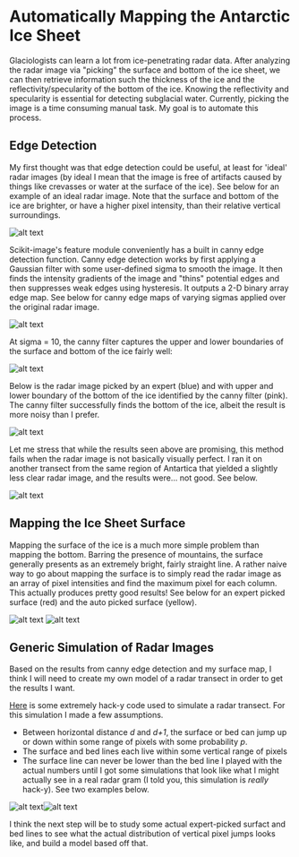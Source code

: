 # Automatically Mapping the Antarctic Ice Sheet

Glaciologists can learn a lot from ice-penetrating radar data. After analyzing the radar image via "picking" the surface and bottom of the ice sheet, we can then retrieve information such the thickness of the ice and the reflectivity/specularity of the bottom of the ice. Knowing the reflectivity and specularity is essential for detecting subglacial water. Currently, picking the image is a time consuming manual task. My goal is to automate this process. 


## Edge Detection

My first thought was that edge detection could be useful, at least for 'ideal' radar images (by ideal I mean that the image is free of artifacts caused by things like crevasses or water at the surface of the ice). See below for an example of an ideal radar image. Note that the surface and bottom of the ice are brighter, or have a higher pixel intensity, than their relative vertical surroundings.

![alt text](https://github.com/AlyssaYelle/auto-piking/blob/master/imgproc/example_imgs/example_bedunpicked.png "Example of an ideal ice-penetrating radar image")

Scikit-image's feature module conveniently has a built in canny edge detection function. Canny edge detection works by first applying a Gaussian filter with some user-defined sigma to smooth the image. It then finds the intensity gradients of the image and "thins" potential edges and then suppresses weak edges using hysteresis. It outputs a 2-D binary array edge map. See below for canny edge maps of varying sigmas applied over the original radar image.

![alt text](https://github.com/AlyssaYelle/auto-piking/blob/master/imgproc/example_imgs/edges_im_overlay.png "Trying out Canny edge detection with various sigmas")

At sigma = 10, the canny filter captures the upper and lower boundaries of the surface and bottom of the ice fairly well:

![alt text](https://github.com/AlyssaYelle/auto-piking/blob/master/imgproc/example_imgs/bed_boundary.png "At sigma = 10 the Canny filter very roughly identifies the ice-air interface and ice-bedrock interface")

Below is the radar image picked by an expert (blue) and with upper and lower boundary of the bottom of the ice identified by the canny filter (pink). The canny filter successfully finds the bottom of the ice, albeit the result is more noisy than I prefer.

![alt text](https://github.com/AlyssaYelle/auto-piking/blob/master/imgproc/example_imgs/example_bedpicked_zoom.png "Human picker vs. canny filter")

Let me stress that while the results seen above are promising, this method fails when the radar image is not basically visually perfect. I ran it on another transect from the same region of Antartica that yielded a slightly less clear radar image, and the results were... not good. See below.

![alt text](https://github.com/AlyssaYelle/auto-piking/blob/master/imgproc/example_imgs/edges_bad.png "Canny filter unable to reliably capture bed")


## Mapping the Ice Sheet Surface

Mapping the surface of the ice is a much more simple problem than mapping the bottom. Barring the presence of mountains, the surface generally presents as an extremely bright, fairly straight line. A rather naive way to go about mapping the surface is to simply read the radar image as an array of pixel intensities and find the maximum pixel for each column. This actually produces pretty good results! See below for an expert picked surface (red) and the auto picked surface (yellow).

![alt text](https://github.com/AlyssaYelle/auto-piking/blob/master/imgproc/example_imgs/example_srf_expertpicked.png "Expert picked surface")
![alt text](https://github.com/AlyssaYelle/auto-piking/blob/master/imgproc/example_imgs/srf_autopicked.png "Auto picked surface")


## Generic Simulation of Radar Images

Based on the results from canny edge detection and my surface map, I think I will need to create my own model of a radar transect in order to get the results I want.

[Here](https://github.com/AlyssaYelle/auto-piking/blob/master/models/radargram_sim.py) is some extremely hack-y code used to simulate a radar transect. For this simulation I made a few assumptions.
- Between horizontal distance *d* and *d+1*, the surface or bed can jump up or down within some range of pixels with some probability *p*.
- The surface and bed lines each live within some vertical range of pixels
- The surface line can never be lower than the bed line
I played with the actual numbers until I got some simulations that look like what I might actually see in a real radar gram (I told you, this simulation is *really* hack-y). 
See two examples below.

![alt text](https://github.com/AlyssaYelle/auto-piking/blob/master/models/figs/sim2.png "Simulation representing shallow ice")![alt text](https://github.com/AlyssaYelle/auto-piking/blob/master/models/figs/sim5.png "Simulation representing deep ice")

I think the next step will be to study some actual expert-picked surfact and bed lines to see what the actual distribution of vertical pixel jumps looks like, and build a model based off that.










